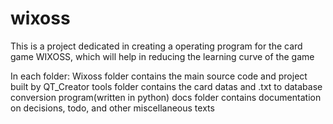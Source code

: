 # wixoss
This is a project dedicated in creating a operating program for the card game WIXOSS, which will help in reducing the learning curve of the game

In each folder:
  Wixoss folder contains the main source code and project built by QT_Creator
  tools folder contains the card datas and .txt to database conversion program(written in python)
  docs folder contains documentation on decisions, todo, and other miscellaneous texts
